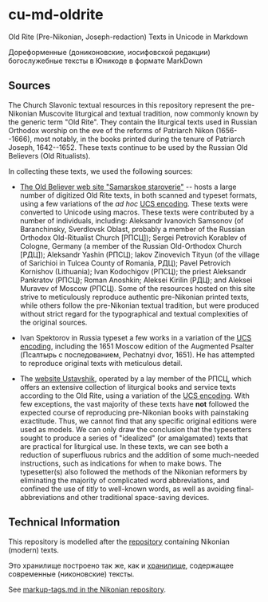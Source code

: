 # cu-md-oldrite

Old Rite (Pre-Nikonian, Joseph-redaction) Texts in Unicode in Markdown

Дореформенные (дониконовские, иосифовской редакции) богослужебные тексты в Юникоде в формате MarkDown

## Sources

The Church Slavonic textual resources in this repository represent the pre-Nikonian Muscovite liturgical and textual tradition, now commonly known by the generic term "Old Rite". They contain the liturgical texts used in Russian Orthodox worship on the eve of the reforms of Patriarch Nikon (1656--1666), most notably, in the books printed during the tenure of Patriarch Joseph, 1642--1652. These texts continue to be used by the Russian Old Believers (Old Ritualists).

In collecting these texts, we used the following sources:

* [The Old Believer web site "Samarskoe staroverie"](https://samstar.ucoz.ru/) -- hosts a large number of digitized Old Rite texts, in both scanned and typeset formats, using a few variations of the *ad hoc* [UCS encoding](http://irmologion.ru/ucsenc.html#atop). These texts were converted to Unicode using macros. These texts were contributed by a number of individuals, including: Aleksandr Ivanovich Samsonov (of Baranchinsky, Sverdlovsk Oblast, probably a member of the Russian Orthodox Old-Ritualist Church [РПСЦ]); Sergei Petrovich Korablev of Cologne, Germany (a member of the Russian Old-Orthodox Church [РДЦ]); Aleksandr Yashin (РПСЦ); Iakov Zinovevich Tityun (of the village of Sarichioi in Tulcea County of Romania, РДЦ); Pavel Petrovich Kornishov (Lithuania); Ivan Kodochigov (РПСЦ); the priest Aleksandr Pankratov (РПСЦ); Roman Anoshkin; Aleksei Kirilin (РДЦ); and Aleksei Muravev of Moscow (РПСЦ). Some of the resources hosted on this site strive to meticulously reproduce authentic pre-Nikonian printed texts, while others follow the pre-Nikonian textual tradition, but were produced without strict regard for the typographical and textual complexities of the original sources.

* Ivan Spektorov in Russia typeset a few works in a variation of the [UCS encoding](http://irmologion.ru/ucsenc.html#atop), including the 1651  Moscow edition of the Augmented Psalter (Псалтырь с последованием, Pechatnyi dvor, 1651). He has attempted to reproduce original texts with meticulous detail.

* The [website Ustavshik](https://ustavshik.ru/), operated by a lay member of the РПСЦ, which offers an extensive collection of liturgical books and service texts according to the Old Rite, using a variation of the [UCS encoding](http://irmologion.ru/ucsenc.html#atop). With few exceptions, the vast majority of these texts have **not** followed the expected course of reproducing pre-Nikonian books with painstaking exactitude. Thus, we cannot find that any specific original editions were used as models. We can only draw the conclusion that the typesetters sought to produce a series of "idealized" (or amalgamated) texts that are practical for liturgical use. In these texts, we can see both a reduction of superfluous rubrics and the addition of some much-needed instructions, such as indications for when to make bows. The typesetter(s) also followed the methods of the Nikonian reformers by eliminating the majority of complicated word abbreviations, and confined the use of *titly* to well-known words, as well as avoiding final-abbreviations and other traditional space-saving devices.

## Technical Information

This repository is modelled after the 
[repository](https://github.com/slavonic/cu-md-sandbox) containing
Nikonian (modern) texts.

Это хранилище построено так же, как и
[хранилище](https://github.com/slavonic/cu-md-sandbox), содержащее
современные (никоновские) тексты.

See [markup-tags.md in the Nikonian repository](https://github.com/slavonic/cu-md-sandbox/blob/master/markup-tags.md).
